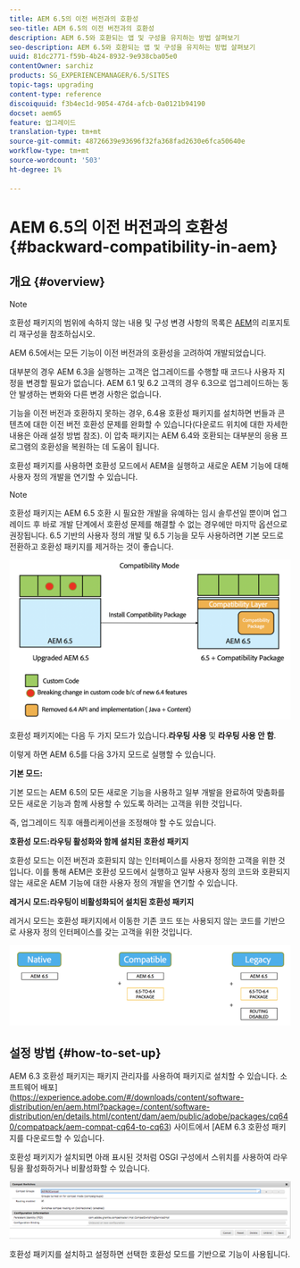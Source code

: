 ```yaml
---
title: AEM 6.5의 이전 버전과의 호환성
seo-title: AEM 6.5의 이전 버전과의 호환성
description: AEM 6.5와 호환되는 앱 및 구성을 유지하는 방법 살펴보기
seo-description: AEM 6.5와 호환되는 앱 및 구성을 유지하는 방법 살펴보기
uuid: 81dc2771-f59b-4b24-8932-9e938cba05e0
contentOwner: sarchiz
products: SG_EXPERIENCEMANAGER/6.5/SITES
topic-tags: upgrading
content-type: reference
discoiquuid: f3b4ec1d-9054-47d4-afcb-0a0121b94190
docset: aem65
feature: 업그레이드
translation-type: tm+mt
source-git-commit: 48726639e93696f32fa368fad2630e6fca50640e
workflow-type: tm+mt
source-wordcount: '503'
ht-degree: 1%

---
```



# AEM 6.5의 이전 버전과의 호환성{#backward-compatibility-in-aem}

## 개요 {#overview}

>[!NOTE]
>
>호환성 패키지의 범위에 속하지 않는 내용 및 구성 변경 사항의 목록은 [AEM](/help/sites-deploying/repository-restructuring.md)의 리포지토리 재구성을 참조하십시오.

AEM 6.5에서는 모든 기능이 이전 버전과의 호환성을 고려하여 개발되었습니다.

대부분의 경우 AEM 6.3을 실행하는 고객은 업그레이드를 수행할 때 코드나 사용자 지정을 변경할 필요가 없습니다. AEM 6.1 및 6.2 고객의 경우 6.3으로 업그레이드하는 동안 발생하는 변화와 다른 변경 사항은 없습니다.

기능을 이전 버전과 호환하지 못하는 경우, 6.4용 호환성 패키지를 설치하면 번들과 콘텐츠에 대한 이전 버전 호환성 문제를 완화할 수 있습니다(다운로드 위치에 대한 자세한 내용은 아래 설정 방법 참조). 이 압축 패키지는 AEM 6.4와 호환되는 대부분의 응용 프로그램의 호환성을 복원하는 데 도움이 됩니다.

호환성 패키지를 사용하면 호환성 모드에서 AEM을 실행하고 새로운 AEM 기능에 대해 사용자 정의 개발을 연기할 수 있습니다.

>[!NOTE]
>
>호환성 패키지는 AEM 6.5 호환 시 필요한 개발을 유예하는 임시 솔루션일 뿐이며 업그레이드 후 바로 개발 단계에서 호환성 문제를 해결할 수 없는 경우에만 마지막 옵션으로 권장됩니다. 6.5 기반의 사용자 정의 개발 및 6.5 기능을 모두 사용하려면 기본 모드로 전환하고 호환성 패키지를 제거하는 것이 좋습니다.

![sase](assets/sase.png)

호환성 패키지에는 다음 두 가지 모드가 있습니다.**라우팅 사용** 및 **라우팅 사용 안 함**.

이렇게 하면 AEM 6.5를 다음 3가지 모드로 실행할 수 있습니다.

**기본 모드:**

기본 모드는 AEM 6.5의 모든 새로운 기능을 사용하고 일부 개발을 완료하여 맞춤화를 모든 새로운 기능과 함께 사용할 수 있도록 하려는 고객을 위한 것입니다.

즉, 업그레이드 직후 애플리케이션을 조정해야 할 수도 있습니다.

**호환성 모드:라우팅 활성화와 함께 설치된 호환성 패키지**

호환성 모드는 이전 버전과 호환되지 않는 인터페이스를 사용자 정의한 고객을 위한 것입니다. 이를 통해 AEM은 호환성 모드에서 실행하고 일부 사용자 정의 코드와 호환되지 않는 새로운 AEM 기능에 대한 사용자 정의 개발을 연기할 수 있습니다.

**레거시 모드:라우팅이 비활성화되어 설치된 호환성 패키지**

레거시 모드는 호환성 패키지에서 이동한 기존 코드 또는 사용되지 않는 코드를 기반으로 사용자 정의 인터페이스를 갖는 고객을 위한 것입니다.

![사분](assets/sapte.png)

## 설정 방법 {#how-to-set-up}

AEM 6.3 호환성 패키지는 패키지 관리자를 사용하여 패키지로 설치할 수 있습니다. 소프트웨어 배포](https://experience.adobe.com/#/downloads/content/software-distribution/en/aem.html?package=/content/software-distribution/en/details.html/content/dam/aem/public/adobe/packages/cq640/compatpack/aem-compat-cq64-to-cq63) 사이트에서 [AEM 6.3 호환성 패키지를 다운로드할 수 있습니다.

호환성 패키지가 설치되면 아래 표시된 것처럼 OSGI 구성에서 스위치를 사용하여 라우팅을 활성화하거나 비활성화할 수 있습니다.

![screen_shot_2017-11-27at122421pm](assets/screen_shot_2017-11-27at122421pm.png)

호환성 패키지를 설치하고 설정하면 선택한 호환성 모드를 기반으로 기능이 사용됩니다.

